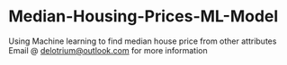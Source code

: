 # Median-Housing-Prices-ML-Model
Using Machine learning to find median house price from other attributes
Email @ delotrium@outlook.com for more information
